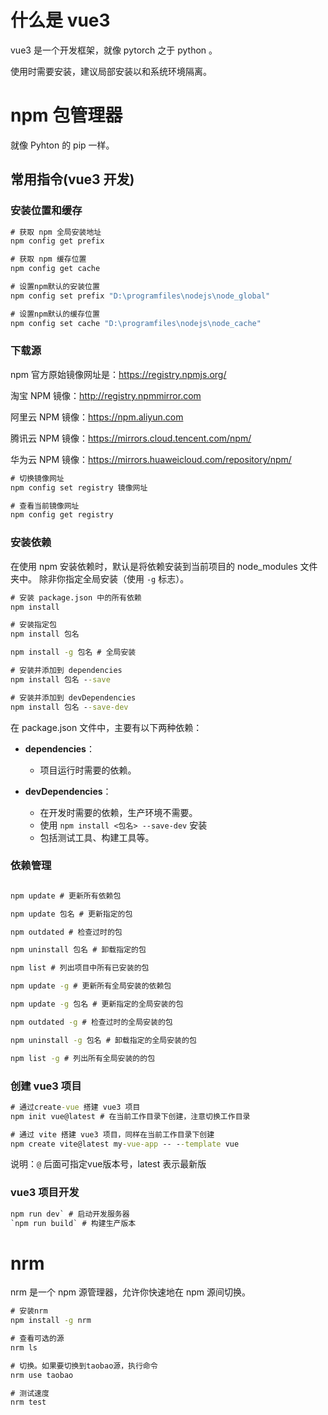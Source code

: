 # 什么是 vue3

vue3 是一个开发框架，就像 pytorch 之于 python 。

使用时需要安装，建议局部安装以和系统环境隔离。

# npm 包管理器

就像 Pyhton 的 pip 一样。

## 常用指令(vue3 开发)

### 安装位置和缓存

```cmd
# 获取 npm 全局安装地址
npm config get prefix

# 获取 npm 缓存位置
npm config get cache

# 设置npm默认的安装位置
npm config set prefix "D:\programfiles\nodejs\node_global"

# 设置npm默认的缓存位置
npm config set cache "D:\programfiles\nodejs\node_cache"
```

### 下载源

npm 官方原始镜像网址是：https://registry.npmjs.org/

淘宝 NPM 镜像：http://registry.npmmirror.com

阿里云 NPM 镜像：https://npm.aliyun.com

腾讯云 NPM 镜像：https://mirrors.cloud.tencent.com/npm/

华为云 NPM 镜像：https://mirrors.huaweicloud.com/repository/npm/

```cmd
# 切换镜像网址
npm config set registry 镜像网址

# 查看当前镜像网址
npm config get registry
```

### 安装依赖

在使用 npm 安装依赖时，默认是将依赖安装到当前项目的 node_modules 文件夹中。
除非你指定全局安装（使用 `-g` 标志）。

```cmd
# 安装 package.json 中的所有依赖
npm install

# 安装指定包
npm install 包名

npm install -g 包名 # 全局安装

# 安装并添加到 dependencies
npm install 包名 --save

# 安装并添加到 devDependencies
npm install 包名 --save-dev
```

在 package.json 文件中，主要有以下两种依赖：

- **dependencies**：
   - 项目运行时需要的依赖。

- **devDependencies**：
   - 在开发时需要的依赖，生产环境不需要。
   - 使用 `npm install <包名> --save-dev` 安装
   - 包括测试工具、构建工具等。

### 依赖管理

```cmd

npm update # 更新所有依赖包

npm update 包名 # 更新指定的包

npm outdated # 检查过时的包

npm uninstall 包名 # 卸载指定的包

npm list # 列出项目中所有已安装的包

npm update -g # 更新所有全局安装的依赖包

npm update -g 包名 # 更新指定的全局安装的包

npm outdated -g # 检查过时的全局安装的包

npm uninstall -g 包名 # 卸载指定的全局安装的包

npm list -g # 列出所有全局安装的的包
```

### 创建 vue3 项目

```cmd
# 通过create-vue 搭建 vue3 项目
npm init vue@latest # 在当前工作目录下创建，注意切换工作目录

# 通过 vite 搭建 vue3 项目，同样在当前工作目录下创建
npm create vite@latest my-vue-app -- --template vue
```

说明：`@` 后面可指定vue版本号，latest 表示最新版

### vue3 项目开发

```cmd
npm run dev` # 启动开发服务器
`npm run build` # 构建生产版本
```

# nrm
nrm 是一个 npm 源管理器，允许你快速地在 npm 源间切换。

```cmd
# 安装nrm
npm install -g nrm

# 查看可选的源
nrm ls

# 切换。如果要切换到taobao源，执行命令
nrm use taobao

# 测试速度
nrm test
```
